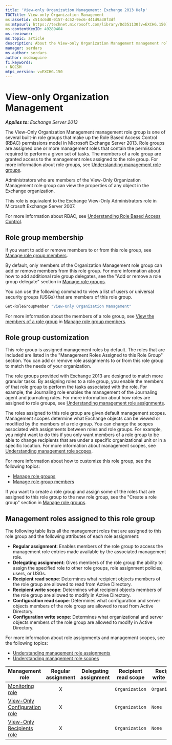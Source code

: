 ```yaml
---
title: 'View-only Organization Management: Exchange 2013 Help'
TOCTitle: View-only Organization Management
ms:assetid: c514c6d0-0157-4c52-9ec6-441d9a30f3df
ms:mtpsurl: https://technet.microsoft.com/library/Dd351130(v=EXCHG.150)
ms:contentKeyID: 49289404
ms.reviewer: 
ms.topic: article
description: About the View-only Organization Management management role in Microsoft Exchange Server
manager: serdars
ms.author: serdars
author: msdmaguire
f1.keywords:
- NOCSH
mtps_version: v=EXCHG.150
---
```


# View-only Organization Management

_**Applies to:** Exchange Server 2013_

The View-Only Organization Management management role group is one of several built-in role groups that make up the Role Based Access Control (RBAC) permissions model in Microsoft Exchange Server 2013. Role groups are assigned one or more management roles that contain the permissions required to perform a given set of tasks. The members of a role group are granted access to the management roles assigned to the role group. For more information about role groups, see [Understanding management role groups](understanding-management-role-groups-exchange-2013-help.md).

Administrators who are members of the View-Only Organization Management role group can view the properties of any object in the Exchange organization.

This role is equivalent to the Exchange View-Only Administrators role in Microsoft Exchange Server 2007.

For more information about RBAC, see [Understanding Role Based Access Control](understanding-role-based-access-control-exchange-2013-help.md).

## Role group membership

If you want to add or remove members to or from this role group, see [Manage role group members](manage-role-group-members-exchange-2013-help.md).

By default, only members of the Organization Management role group can add or remove members from this role group. For more information about how to add additional role group delegates, see the "Add or remove a role group delegate" section in [Manage role groups](manage-role-groups-exchange-2013-help.md).

You can use the following command to view a list of users or universal security groups (USGs) that are members of this role group.

```powershell
Get-RoleGroupMember "View-Only Organization Management"
```

For more information about the members of a role group, see [View the members of a role group](manage-role-group-members-exchange-2013-help.md) in [Manage role group members](manage-role-group-members-exchange-2013-help.md).

## Role group customization

This role group is assigned management roles by default. The roles that are included are listed in the "Management Roles Assigned to this Role Group" section. You can add or remove role assignments to or from this role group to match the needs of your organization.

The role groups provided with Exchange 2013 are designed to match more granular tasks. By assigning roles to a role group, you enable the members of that role group to perform the tasks associated with the role. For example, the Journaling role enables the management of the Journaling agent and journaling rules. For more information about how roles are assigned to role groups, see [Understanding management role assignments](understanding-management-role-assignments-exchange-2013-help.md).

The roles assigned to this role group are given default management scopes. Management scopes determine what Exchange objects can be viewed or modified by the members of a role group. You can change the scopes associated with assignments between roles and role groups. For example, you might want to do this if you only want members of a role group to be able to change recipients that are under a specific organizational unit or in a specific location. For more information about management scopes, see [Understanding management role scopes](understanding-management-role-scopes-exchange-2013-help.md).

For more information about how to customize this role group, see the following topics:

- [Manage role groups](manage-role-groups-exchange-2013-help.md)
- [Manage role group members](manage-role-group-members-exchange-2013-help.md)

If you want to create a role group and assign some of the roles that are assigned to this role group to the new role group, see the "Create a role group" section in [Manage role groups](manage-role-groups-exchange-2013-help.md).

## Management roles assigned to this role group

The following table lists all the management roles that are assigned to this role group and the following attributes of each role assignment:

- **Regular assignment**: Enables members of the role group to access the management role entries made available by the associated management role.
- **Delegating assignment**: Gives members of the role group the ability to assign the specified role to other role groups, role assignment policies, users, or USGs.
- **Recipient read scope**: Determines what recipient objects members of the role group are allowed to read from Active Directory.
- **Recipient write scope**: Determines what recipient objects members of the role group are allowed to modify in Active Directory.
- **Configuration read scope**: Determines what configuration and server objects members of the role group are allowed to read from Active Directory.
- **Configuration write scope**: Determines what organizational and server objects members of the role group are allowed to modify in Active Directory.

For more information about role assignments and management scopes, see the following topics:

- [Understanding management role assignments](understanding-management-role-assignments-exchange-2013-help.md)
- [Understanding management role scopes](understanding-management-role-scopes-exchange-2013-help.md)

|Management role|Regular assignment|Delegating assignment|Recipient read scope|Recipient write scope|Configuration read scope|Configuration write scope|
|---|:---:|:---:|---|---|---|---|
|[Monitoring role](monitoring-role-exchange-2013-help.md)|X||`Organization`|`Organization`|`OrganizationConfig`|`OrganizationConfig`|
|[View-Only Configuration role](view-only-configuration-role-exchange-2013-help.md)|X||`Organization`|`None`|`OrganizationConfig`|`None`|
|[View-Only Recipients role](view-only-recipients-role-exchange-2013-help.md)|X||`Organization`|`None`|`OrganizationConfig`|`None`|
